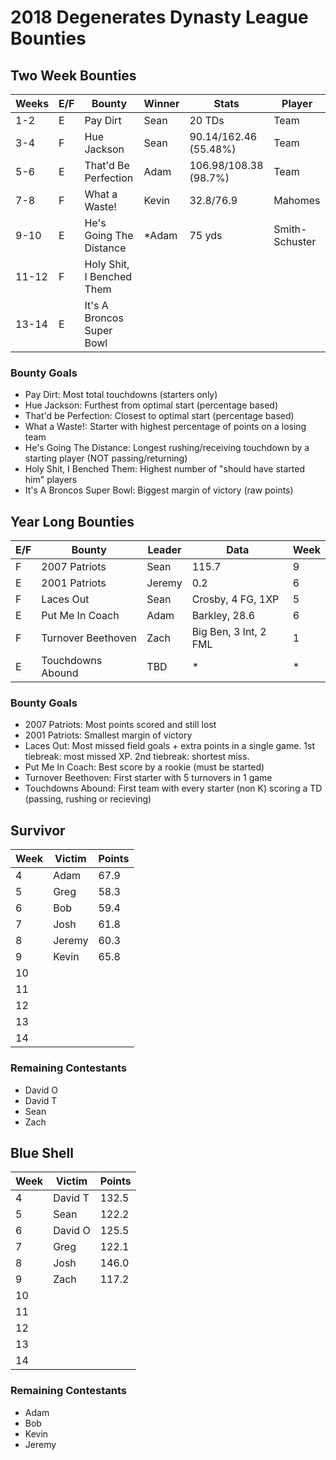 # 2018 Degenerates Dynasty League Bounties

## Two Week Bounties

| Weeks | E/F | Bounty                    | Winner | Stats     | Player  |
|-------|-----|---------------------------|--------|-----------|---------|
|   1-2 |   E | Pay Dirt                  |   Sean |    20 TDs |    Team |
|   3-4 |   F | Hue Jackson               |   Sean |  90.14/162.46 (55.48%)         |    Team |
|   5-6 |   E | That'd Be Perfection      |   Adam |  106.98/108.38 (98.7%)         |    Team |
|   7-8 |   F | What a Waste!             |  Kevin | 32.8/76.9 | Mahomes |
|  9-10 |   E | He's Going The Distance   |  *Adam |    75 yds |  Smith-Schuster |
| 11-12 |   F | Holy Shit, I Benched Them |        |           |         |
| 13-14 |   E | It's A Broncos Super Bowl |        |           |         |

### Bounty Goals

  - Pay Dirt: Most total touchdowns (starters only)
  - Hue Jackson: Furthest from optimal start (percentage based)
  - That'd be Perfection: Closest to optimal start (percentage based)
  - What a Waste!: Starter with highest percentage of points on a losing team
  - He's Going The Distance: Longest rushing/receiving touchdown by a starting player (NOT passing/returning)
  - Holy Shit, I Benched Them: Highest number of "should have started him" players
  - It's A Broncos Super Bowl: Biggest margin of victory (raw points)

## Year Long Bounties

| E/F | Bounty                    | Leader | Data                  | Week |
|-----|---------------------------|--------|-----------------------|------|
|   F | 2007 Patriots             |   Sean |     115.7             |    9 |
|   E | 2001 Patriots             | Jeremy |       0.2             |    6 |
|   F | Laces Out                 |   Sean | Crosby, 4 FG, 1XP     |    5 |
|   E | Put Me In Coach           |   Adam | Barkley, 28.6         |    6 |
|   F | Turnover Beethoven        |   Zach | Big Ben, 3 Int, 2 FML |    1 |
|   E | Touchdowns Abound         |    TBD |                     * |    * |

### Bounty Goals

  - 2007 Patriots: Most points scored and still lost
  - 2001 Patriots: Smallest margin of victory
  - Laces Out: Most missed field goals + extra points in a single game.  1st tiebreak: most missed XP.  2nd tiebreak: shortest miss.
  - Put Me In Coach: Best score by a rookie (must be started)
  - Turnover Beethoven: First starter with 5 turnovers in 1 game
  - Touchdowns Abound: First team with every starter (non K) scoring a TD (passing, rushing or recieving)

## Survivor

| Week | Victim  | Points |
|------|---------|--------|
|    4 |    Adam |   67.9 |
|    5 |    Greg |   58.3 |
|    6 |     Bob |   59.4 |
|    7 |    Josh |   61.8 |
|    8 |  Jeremy |   60.3 |
|    9 |   Kevin |   65.8 |
|   10 |
|   11 |
|   12 |
|   13 |
|   14 |

### Remaining Contestants

  - David O
  - David T
  - Sean
  - Zach

## Blue Shell

| Week | Victim  | Points |
|------|---------|--------|
|    4 | David T |  132.5 |
|    5 |    Sean |  122.2 |
|    6 | David O |  125.5 |
|    7 |    Greg |  122.1 |
|    8 |    Josh |  146.0 |
|    9 |    Zach |  117.2 |
|   10 |
|   11 |
|   12 |
|   13 |
|   14 |

### Remaining Contestants

  - Adam
  - Bob
  - Kevin
  - Jeremy
